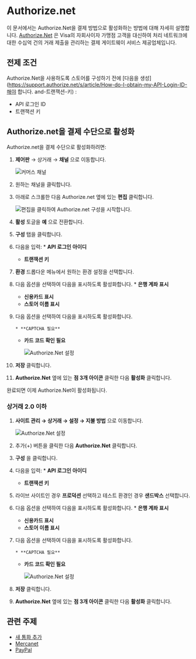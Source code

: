 # Authorize.net

이 문서에서는 Authorize.Net을 결제 방법으로 활성화하는 방법에 대해 자세히 설명합니다. [Authorize.Net](https://www.authorize.net/about-us/) 은 Visa의 자회사이자 가맹점 고객을 대신하여 처리 네트워크에 대한 수십억 건의 거래 제출을 관리하는 결제 게이트웨이 서비스 제공업체입니다.

## 전제 조건

Authorize.Net을 사용하도록 스토어를 구성하기 전에 [다음을 생성](https://support.authorize.net/s/article/How-do-I-obtain-my-API-Login-ID-해야 합니다. and-트랜잭션-키) :

* API 로그인 ID
* 트랜잭션 키

## Authorize.net을 결제 수단으로 활성화

Authorize.net을 결제 수단으로 활성화하려면:

1. **제어판** → 상거래 → **채널** 으로 이동합니다.
   
   ![커머스 채널](./authorize-net/images/03.png)

1. 원하는 채널을 클릭합니다.

1. 아래로 스크롤한 다음 Authorize.net 옆에 있는 **편집** 클릭합니다.
   
   ![편집을 클릭하여 Authorize.net 구성을 시작합니다.](./authorize-net/images/04.png)

1. **활성** 토글을 **예** 으로 전환합니다.

1. **구성** 탭을 클릭합니다.
1. 다음을 입력: 
       * **API 로그인 아이디**
    * **트랜잭션 키**
1. **환경** 드롭다운 메뉴에서 원하는 환경 설정을 선택합니다.
1. 다음 옵션을 선택하여 다음을 표시하도록 활성화합니다. 
       * **은행 계좌 표시**
    * **신용카드 표시**
    * **스토어 이름 표시**
1. 다음 옵션을 선택하여 다음을 표시하도록 활성화합니다.
   
       * **CAPTCHA 필요**
    * **카드 코드 확인 필요**
      
      ![Authorize.Net 설정](./authorize-net/images/01.png)

1. **저장** 클릭합니다.

1. **Authorize.Net** 옆에 있는 **점 3개 아이콘** 클릭한 다음 **활성화** 클릭합니다.

완료되면 이제 Authorize.Net이 활성화됩니다.

### 상거래 2.0 이하

1. **사이트 관리 → 상거래 → 설정 → 지불 방법** 으로 이동합니다.

   ![Authorize.Net 설정](./authorize-net/images/05.png)

1. 추가(+) 버튼을 클릭한 다음 **Authorize.Net** 클릭합니다.

1. **구성** 을 클릭합니다.
1. 다음을 입력: 
       * **API 로그인 아이디**
    * **트랜잭션 키**
1. 라이브 사이트인 경우 **프로덕션** 선택하고 테스트 환경인 경우 **샌드박스** 선택합니다.
1. 다음 옵션을 선택하여 다음을 표시하도록 활성화합니다. 
       * **은행 계좌 표시**
    * **신용카드 표시**
    * **스토어 이름 표시**
1. 다음 옵션을 선택하여 다음을 표시하도록 활성화합니다.

       * **CAPTCHA 필요**
    * **카드 코드 확인 필요**

      ![Authorize.Net 설정](./authorize-net/images/02.png)

1. **저장** 클릭합니다.

1. **Authorize.Net** 옆에 있는 **점 3개 아이콘** 클릭한 다음 **활성화** 클릭합니다.

## 관련 주제

* [새 통화 추가](../currencies/adding-a-new-currency.md)
* [Mercanet](./mercanet.md)
* [PayPal](./paypal.md)
